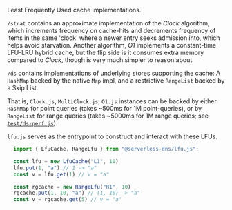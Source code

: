 Least Frequently Used cache implementations.

`/strat` contains an approximate implementation of the _Clock_ algorithm, which increments
frequency on cache-hits and decrements frequency of items in the same 'clock' where a newer
entry seeks admission into, which helps avoid starvation. Another algorithm, _O1_ implements
a constant-time LFU-LRU hybrid cache, but the flip side is it consumes extra memory compared
to _Clock_, though is very much simpler to reason about.

`/ds` contains implementations of underlying stores supporting the cache: A `HashMap` backed
by the native `Map` impl, and a restrictive `RangeList` backed by a Skip List.

That is, `Clock.js`, `MultiClock.js`, `O1.js` instances can be backed by either `HashMap`
for point queries (takes ~500ms for 1M point-queries), or by `RangeList` for range queries
(takes ~5000ms for 1M range queries; see [`test/ds-perf.js`](test/ds-pref.js)).

`lfu.js` serves as the entrypoint to construct and interact with these LFUs.

```js
  import { LfuCache, RangeLfu } from "@serverless-dns/lfu.js";

  const lfu = new LfuCache("L1", 10)
  lfu.put(1, "a") // 1 -> "a"
  const v = lfu.get(1) // v = "a"

  const rgcache = new RangeLfu("R1", 10)
  rgcache.put(1, 10, "a") // (1, 10) -> "a"
  const v = rgcache.get(5) // v = "a"
````
